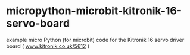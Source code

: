 # micropython-microbit-kitronik-16-servo-board
example micro Python (for microbit) code for the Kitronik 16 servo driver board ( www.kitronik.co.uk/5612 )
